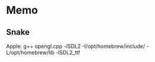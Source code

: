 # Memo

## Snake
Apple: g++ opengl.cpp -lSDL2 -I/opt/homebrew/include/ -L/opt/homebrew/lib -lSDL2_ttf
